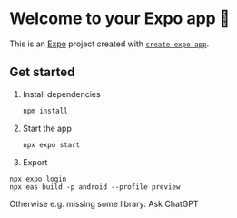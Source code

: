 # Welcome to your Expo app 👋

This is an [Expo](https://expo.dev) project created with [`create-expo-app`](https://www.npmjs.com/package/create-expo-app).

## Get started

1. Install dependencies

   ```bash
   npm install
   ```

2. Start the app

   ```bash
   npx expo start
   ```

3. Export
```
npx expo login
npx eas build -p android --profile preview
```

Otherwise
e.g. missing some library: Ask ChatGPT